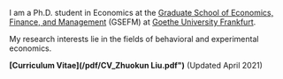 I am a Ph.D. student in Economics at the [Graduate School of Economics, Finance, and Management](http://gsefm.eu/) (GSEFM) at [Goethe University Frankfurt](https://www.goethe-university-frankfurt.de/en?legacy_request=1).

My research interests lie in the fields of behavioral and experimental economics.

__[Curriculum Vitae](/pdf/CV_Zhuokun Liu.pdf")__ (Updated April 2021)
